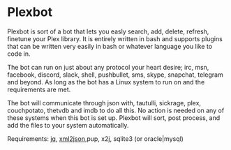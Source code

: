 # Plexbot

Plexbot is sort of a bot that lets you easly search, add, delete, refresh, finetune your Plex library. 
It is entirely written in bash and supports plugins that can be written very easily in bash or whatever language you like to code in. 

The bot can run on just about any protocol your heart desire; irc, msn, facebook, discord, slack, shell, pushbullet, sms, skype, snapchat, telegram and beyond.
As long as the bot has a Linux system to run on and the requirements are met. 

The bot will communicate through json with, tautulli, sickrage, plex, couchpotato, thetvdb and imdb to do all this.
No action is needed on any of these systems when this bot is set up. Plexbot will sort, post process, and add the files to your system automatically. 



Requirements: [jq](https://stedolan.github.io/jq/), [xml2json](https://github.com/hay/xml2json),pup, x2j, sqlite3 (or oracle|mysql)
